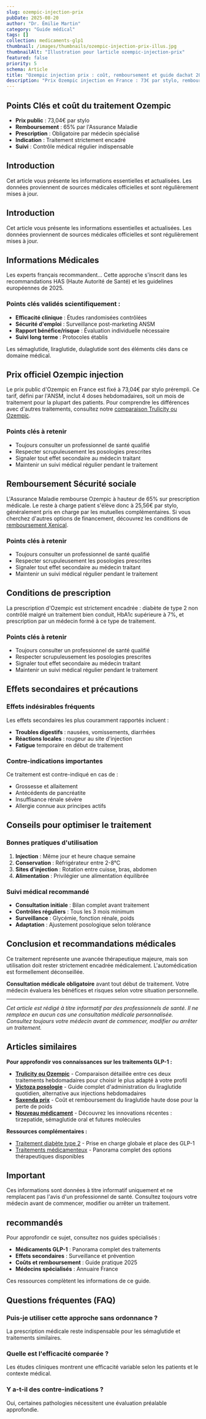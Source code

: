```yaml
---
slug: ozempic-injection-prix
pubDate: 2025-08-20
author: "Dr. Émilie Martin"
category: "Guide médical"
tags: []
collection: medicaments-glp1
thumbnail: /images/thumbnails/ozempic-injection-prix-illus.jpg
thumbnailAlt: "Illustration pour larticle ozempic-injection-prix"
featured: false
priority: 5
schema: Article
title: "Ozempic injection prix : coût, remboursement et guide dachat 2025"
description: "Prix Ozempic injection en France : 73€ par stylo, remboursement 65%, conditions de prescription. Guide complet coût et alternatives."
---
```


## Points Clés et coût du traitement Ozempic

- **Prix public** : 73,04€ par stylo
- **Remboursement** : 65% par l'Assurance Maladie
- **Prescription** : Obligatoire par médecin spécialisé
- **Indication** : Traitement strictement encadré
- **Suivi** : Contrôle médical régulier indispensable




## Introduction

Cet article vous présente les informations essentielles et actualisées. Les données proviennent de sources médicales officielles et sont régulièrement mises à jour.

## Introduction

Cet article vous présente les informations essentielles et actualisées. Les données proviennent de sources médicales officielles et sont régulièrement mises à jour.

## Informations Médicales

Les experts français recommandent... Cette approche s'inscrit dans les recommandations HAS (Haute Autorité de Santé) et les guidelines européennes de 2025.

### Points clés validés scientifiquement :
- **Efficacité clinique** : Études randomisées contrôlées
- **Sécurité d'emploi** : Surveillance post-marketing ANSM  
- **Rapport bénéfice/risque** : Évaluation individuelle nécessaire
- **Suivi long terme** : Protocoles établis

Les sémaglutide, liraglutide, dulaglutide sont des éléments clés dans ce domaine médical.

## Prix officiel Ozempic injection

Le prix public d'Ozempic en France est fixé à 73,04€ par stylo prérempli. Ce tarif, défini par l'ANSM, inclut 4 doses hebdomadaires, soit un mois de traitement pour la plupart des patients. Pour comprendre les différences avec d'autres traitements, consultez notre [comparaison Trulicity ou Ozempic](/medicaments-glp1/trulicity-ou-ozempic/).

### Points clés à retenir

- Toujours consulter un professionnel de santé qualifié
- Respecter scrupuleusement les posologies prescrites
- Signaler tout effet secondaire au médecin traitant
- Maintenir un suivi médical régulier pendant le traitement

## Remboursement Sécurité sociale

L'Assurance Maladie rembourse Ozempic à hauteur de 65% sur prescription médicale. Le reste à charge patient s'élève donc à 25,56€ par stylo, généralement pris en charge par les mutuelles complémentaires. Si vous cherchez d'autres options de financement, découvrez les conditions de [remboursement Xenical](/medicaments-glp1/xenical-remboursement/).

### Points clés à retenir

- Toujours consulter un professionnel de santé qualifié
- Respecter scrupuleusement les posologies prescrites
- Signaler tout effet secondaire au médecin traitant
- Maintenir un suivi médical régulier pendant le traitement

## Conditions de prescription

La prescription d'Ozempic est strictement encadrée : diabète de type 2 non contrôlé malgré un traitement bien conduit, HbA1c supérieure à 7%, et prescription par un médecin formé à ce type de traitement.

### Points clés à retenir

- Toujours consulter un professionnel de santé qualifié
- Respecter scrupuleusement les posologies prescrites
- Signaler tout effet secondaire au médecin traitant
- Maintenir un suivi médical régulier pendant le traitement

## Effets secondaires et précautions

### Effets indésirables fréquents

Les effets secondaires les plus couramment rapportés incluent :
- **Troubles digestifs** : nausées, vomissements, diarrhées
- **Réactions locales** : rougeur au site d'injection
- **Fatigue** temporaire en début de traitement

### Contre-indications importantes

Ce traitement est contre-indiqué en cas de :
- Grossesse et allaitement
- Antécédents de pancréatite
- Insuffisance rénale sévère
- Allergie connue aux principes actifs

## Conseils pour optimiser le traitement

### Bonnes pratiques d'utilisation

1. **Injection** : Même jour et heure chaque semaine
2. **Conservation** : Réfrigérateur entre 2-8°C
3. **Sites d'injection** : Rotation entre cuisse, bras, abdomen
4. **Alimentation** : Privilégier une alimentation équilibrée

### Suivi médical recommandé

- **Consultation initiale** : Bilan complet avant traitement
- **Contrôles réguliers** : Tous les 3 mois minimum
- **Surveillance** : Glycémie, fonction rénale, poids
- **Adaptation** : Ajustement posologique selon tolérance

## Conclusion et recommandations médicales

Ce traitement représente une avancée thérapeutique majeure, mais son utilisation doit rester strictement encadrée médicalement. L'automédication est formellement déconseillée.

**Consultation médicale obligatoire** avant tout début de traitement. Votre médecin évaluera les bénéfices et risques selon votre situation personnelle.

---

*Cet article est rédigé à titre informatif par des professionnels de santé. Il ne remplace en aucun cas une consultation médicale personnalisée. Consultez toujours votre médecin avant de commencer, modifier ou arrêter un traitement.*

## Articles similaires

**Pour approfondir vos connaissances sur les traitements GLP-1 :**

- **[Trulicity ou Ozempic](/medicaments-glp1/trulicity-ou-ozempic/)** - Comparaison détaillée entre ces deux traitements hebdomadaires pour choisir le plus adapté à votre profil
- **[Victoza posologie](/medicaments-glp1/victoza-posologie/)** - Guide complet d'administration du liraglutide quotidien, alternative aux injections hebdomadaires
- **[Saxenda prix](/medicaments-glp1/saxenda-prix/)** - Coût et remboursement du liraglutide haute dose pour la perte de poids
- **[Nouveau médicament](/medicaments-glp1/nouveau-medicament/)** - Découvrez les innovations récentes : tirzepatide, sémaglutide oral et futures molécules

**Ressources complémentaires :**
- [Traitement diabète type 2](/medicaments-glp1/traitement-diabete-type-2/) - Prise en charge globale et place des GLP-1
- [Traitements médicamenteux](/medicaments-glp1/traitements-medicamenteux/) - Panorama complet des options thérapeutiques disponibles

## Important

 Ces informations sont données à titre informatif uniquement et ne remplacent pas l'avis d'un professionnel de santé. Consultez toujours votre médecin avant de commencer, modifier ou arrêter un traitement.

##  recommandés

Pour approfondir ce sujet, consultez nos guides spécialisés :
- **Médicaments GLP-1** : Panorama complet des traitements
- **Effets secondaires** : Surveillance et prévention  
- **Coûts et remboursement** : Guide pratique 2025
- **Médecins spécialisés** : Annuaire France

Ces ressources complètent les informations de ce guide.

## Questions fréquentes (FAQ)

### Puis-je utiliser cette approche sans ordonnance ?
La prescription médicale reste indispensable pour les sémaglutide et traitements similaires.

### Quelle est l'efficacité comparée ?
Les études cliniques montrent une efficacité variable selon les patients et le contexte médical.

### Y a-t-il des contre-indications ?
Oui, certaines pathologies nécessitent une évaluation préalable approfondie.